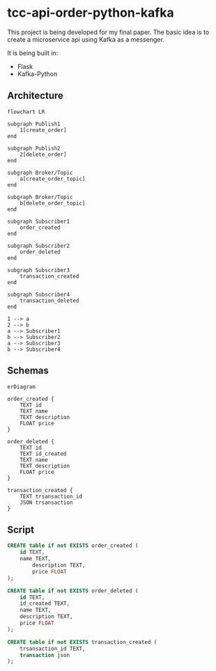 # tcc-api-order-python-kafka

This project is being developed for my final paper. The basic idea is to create a microservice api using Kafka as a messenger.

It is being built in:
- Flask
- Kafka-Python

## Architecture

```mermaid
flowchart LR

subgraph Publish1
    1[create_order]
end

subgraph Publish2
    2[delete_order]
end

subgraph Broker/Topic
    a[create_order_topic]
end

subgraph Broker/Topic
    b[delete_order_topic]
end

subgraph Subscriber1
    order_created
end

subgraph Subscriber2
    order_deleted
end

subgraph Subscriber3
    transaction_created
end

subgraph Subscriber4
    transaction_deleted
end

1 --> a
2 --> b
a --> Subscriber1
b --> Subscriber2
a --> Subscriber3
b --> Subscriber4
```

## Schemas
```mermaid
erDiagram

order_created {
    TEXT id
	TEXT name
    TEXT description
    FLOAT price
}

order_deleted {
    TEXT id
    TEXT id_created
	TEXT name
    TEXT description
    FLOAT price
}

transaction_created {
    TEXT trsansaction_id
	JSON trsansaction
}
```


## Script
```sql
CREATE table if not EXISTS order_created (
	id TEXT,
	name TEXT,
    	description TEXT,
    	price FLOAT
);

CREATE table if not EXISTS order_deleted (
	id TEXT,
	id_created TEXT,
	name TEXT,
    description TEXT,
    price FLOAT
);

CREATE table if not EXISTS transaction_created (
	trsansaction_id TEXT,
	transaction json
);
```
